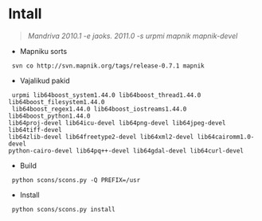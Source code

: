 # Intall
> _Mandriva 2010.1 -e jaoks. 2011.0 -s urpmi mapnik mapnik-devel_
  * Mapniku sorts
```
 svn co http://svn.mapnik.org/tags/release-0.7.1 mapnik
```
  * Vajalikud pakid
```
 urpmi lib64boost_system1.44.0 lib64boost_thread1.44.0 lib64boost_filesystem1.44.0
 lib64boost_regex1.44.0 lib64boost_iostreams1.44.0 lib64boost_python1.44.0 
lib64proj-devel lib64icu-devel lib64png-devel lib64jpeg-devel lib64tiff-devel 
lib64zlib-devel lib64freetype2-devel lib64xml2-devel lib64cairomm1.0-devel 
python-cairo-devel lib64pq++-devel lib64gdal-devel lib64curl-devel
```
  * Build
```
 python scons/scons.py -Q PREFIX=/usr
```
  * Install
```
 python scons/scons.py install
```